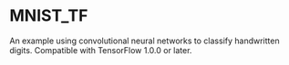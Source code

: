 # MNIST_TF

An example using convolutional neural networks to classify handwritten digits. Compatible with TensorFlow 1.0.0 or later.
